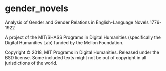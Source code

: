 # gender_novels
Analysis of Gender and Gender Relations in English-Language Novels 1776-1922

A project of the MIT/SHASS Programs in Digital Humanities (specifically the Digital Humanities Lab) 
funded by the Mellon Foundation.

Copyright © 2018, MIT Programs in Digital Humanities.  Released under the BSD license.
Some included texts might not be out of copyright in all jurisdictions of the world.
